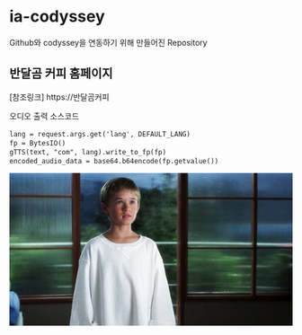 # ia-codyssey
Github와 codyssey을 연동하기 위해 만들어진 Repository

## 반달곰 커피 홈페이지
[참조링크] https://반달곰커피

오디오 출력 소스코드
```
lang = request.args.get('lang', DEFAULT_LANG)
fp = BytesIO()
gTTS(text, "com", lang).write_to_fp(fp)
encoded_audio_data = base64.b64encode(fp.getvalue())
```
![안보임](pre-learn/7/david/static/david.jpg)


